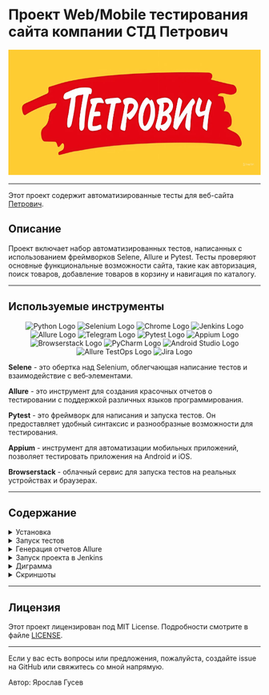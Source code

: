 # Проект Web/Mobile тестирования сайта компании СТД Петрович

   <p align="center">
      <img src="https://github.com/yarskii/petrovich/blob/main/resources/screenshots/logo_petrovich.jpeg" alt="Логотип компании Петрович" width="730" height="250"/>
   </p>

---

Этот проект содержит автоматизированные тесты для веб-сайта [Петрович](https://petrovich.ru/).

## Описание

Проект включает набор автоматизированных тестов, написанных с использованием фреймворков Selene, Allure и Pytest. Тесты
проверяют основные функциональные возможности сайта, такие как авторизация, поиск товаров, добавление товаров в корзину
и навигация по каталогу.

---

## Используемые инструменты

<p align="center">
  <img src="https://img.shields.io/badge/python-3670A0?style=for-the-badge&logo=python&logoColor=ffdd54" alt="Python Logo" height="20" width="" />
  <img src="https://img.shields.io/badge/selenium-43B02A?style=for-the-badge&logo=selenium&logoColor=white" alt="Selenium Logo" height="20" width="" />
  <img src="https://img.shields.io/badge/Google_Chrome-4285F4?style=for-the-badge&logo=Google-Chrome&logoColor=white" alt="Chrome Logo" height="20" width="" />
  <img src="https://img.shields.io/badge/jenkins-D24939?style=for-the-badge&logo=jenkins&logoColor=white" alt="Jenkins Logo" height="20" width="" />
  <img src="https://img.shields.io/badge/allure-F7C03F?style=for-the-badge&logo=allure&logoColor=black" alt="Allure Logo" height="20" width="" />
  <img src="https://img.shields.io/badge/Telegram-2CA5E0?style=for-the-badge&logo=telegram&logoColor=white" alt="Telegram Logo" height="20" width="" />
  <img src="https://img.shields.io/badge/pytest-0A9EDC?style=for-the-badge&logo=pytest&logoColor=white" alt="Pytest Logo" height="20" width="" />
  <img src="https://img.shields.io/badge/appium-1886DD?style=for-the-badge&logo=appium&logoColor=white" alt="Appium Logo" height="20" width="" />
  <img src="https://img.shields.io/badge/browserstack-5879F7?style=for-the-badge&logo=browserstack&logoColor=white" alt="Browserstack Logo" height="20" width="" />
  <img src="https://img.shields.io/badge/pycharm-143?style=for-the-badge&logo=pycharm&logoColor=black&color=black&labelColor=green" alt="PyCharm Logo" height="20" width="" />
  <img src="https://img.shields.io/badge/android%20studio-3DDC84?style=for-the-badge&logo=android-studio&logoColor=white" alt="Android Studio Logo" height="20" width="" />
  <img src="https://img.shields.io/badge/allure%20testops-F7C03F?style=for-the-badge&logo=allure&logoColor=black" alt="Allure TestOps Logo" height="20" width="" />
  <img src="https://img.shields.io/badge/jira-0052CC?style=for-the-badge&logo=jira&logoColor=white" alt="Jira Logo" height="20" width="" />
</p>

**Selene** - это обертка над Selenium, облегчающая написание тестов и взаимодействие с веб‑элементами.

**Allure** - это инструмент для создания красочных отчетов о тестировании с поддержкой различных языков
программирования.

**Pytest** - это фреймворк для написания и запуска тестов. Он предоставляет удобный синтаксис и разнообразные
возможности для тестирования.

**Appium** - инструмент для автоматизации мобильных приложений, позволяет тестировать приложения на Android и iOS.

**Browserstack** - облачный сервис для запуска тестов на реальных устройствах и браузерах.

---

## Содержание

<details>
<summary>Установка</summary>

### Клонирование репозитория

Для начала работы, клонируйте репозиторий и перейдите в директорию проекта:

   ```sh
    git clone https://github.com/yarskii/petrovich.git
    cd cft_tests
   ```

### Создание виртуального окружения (опционально)

   ```sh
    python -m venv venv
    source venv/bin/activate  # Для Linux/macOS
    .\venv\Scripts\activate   # Для Windows
   ```

### Установка зависимостей

Создайте файл `requirements.txt`, содержащий список всех зависимостей проекта:

   ```sh
    pip freeze > requirements.txt
   ```

Затем установите зависимости:

   ```sh
    pip install -r requirements.txt
   ```

Если у вас уже есть файл `requirements.txt`, просто выполните команду:

   ```sh
    pip install -r requirements.txt
   ```

</details>

<details>
<summary>Запуск тестов</summary>

### Локальный запуск

Чтобы запустить все тесты, выполните команду:

   ```sh
    pytest
   ```

Для запуска конкретного теста, используйте следующую команду:

   ```sh
    pytest tests/ui/authentication/test_successful_login_ui.py
   ```

### Параметры запуска

Вы можете использовать различные параметры для управления поведением тестов:

- `-s`: Выводить все выводы в консоль.
- `-v`: Детализированное логирование.
- `--alluredir=allure-results`: Сохранять результаты тестов для генерации отчетов Allure.

Пример команды:

   ```sh
    pytest --alluredir=allure-results
   ```

</details>


<details>
<summary>Генерация отчетов Allure</summary>

### Установка Allure Commandline

Следуйте инструкциям на официальном сайте [Allure](https://docs.qameta.io/allure/#_installing_a_commandline) для
установки Allure Commandline.

### Генерация отчета

После выполнения тестов с параметром `--alluredir`, вы можете сгенерировать отчет следующей командой:

   ```sh
    allure serve allure-results
   ```

</details>

<details>
<summary>Запуск проекта в Jenkins</summary>

1. Откройте [проект](https://jenkins.autotests.cloud/job/petrovich/)
2. Выберите `Build with parameters`
3. Измените параметры, если требуется:
    - Укажите комментарий
    - Выберите вариант теста
    - Выберите версию браузера
    - Выберите мобильное окружение (для мобильных тестов)
4. Нажмите `Build`
5. После сборки, результат работы можно увидеть в `Allure Report`

> **Доступные параметры**:
> - Варианты тестов: `tests`, `tests/api`, `tests/mobile`, `tests/ui`...
> - Версия браузера: `99`, `100`, `113`, `114`, `120`, `121`, `122`, `123`, `124`, `125`, `126`
---
</details>

<details>
<summary>Диграмма</summary>

### Последовательность действий при запуске тестов

```mermaid
sequenceDiagram
    participant Developer as Разработчик
    participant LocalEnv as Локальная Среда
    participant Jenkins as Jenkins
    participant Allure as Отчеты Allure

    Developer->>LocalEnv: Клонирование Репозитория
    LocalEnv->>Developer: Установка Зависимостей
    Developer->>LocalEnv: Активация Виртуального Окружения
    LocalEnv->>Jenkins: Пуш Кода
    Jenkins->>Jenkins: Сборка с Параметрами
    Jenkins->>Jenkins: Запуск Тестов
    Jenkins->>Allure: Генерация Отчета
    Allure-->>Developer: Просмотр Отчета
```

</details>

<details>
<summary>Скриншоты</summary>

### Cтраница тестов Jenkins

   <p align="center">
      <img src="https://github.com/yarskii/petrovich/blob/main/resources/screenshots/jenkins_home.png" alt="Cтраница тестов Jenkins" width="630" height="320"/>
   </p>

### Общий отчёт Allure

   <p align="center">
      <img src="https://github.com/yarskii/petrovich/blob/main/resources/screenshots/allure_results.png" alt="Общий отчёт Allure" width="630" height="320"/>
   </p>

### Детальный отчёт о пройденном тесте

   <p align="center">
      <img src="https://github.com/yarskii/petrovich/blob/main/resources/screenshots/allure_reports.png" alt="Детальный отчёт о пройденном тесте" width="630" height="320"/>
   </p>

### Видео-отчет о прохождении теста UI

   <p align="center">
      <img src="https://github.com/yarskii/petrovich/blob/main/resources/screenshots/video_test_example.gif" alt="Видео-отчет о прохождении теста" width="630" height="320"/>
   </p>

### Видео-отчет о прохождении мобильного теста

   <p align="center">
      <img src="https://github.com/yarskii/petrovich/blob/main/resources/screenshots/with_login.gif" alt="Видео-отчет о прохождении теста" width="630" height="630"/>
   </p>

### Отчет в Telegram

   <p align="center">
      <img src="https://github.com/yarskii/petrovich/blob/main/resources/screenshots/telegram_report.png" alt="Отчет в Telegram"/>
   </p>
</details>

---

## Лицензия

Этот проект лицензирован под MIT License. Подробности смотрите в файле [LICENSE](LICENSE).

---

Если у вас есть вопросы или предложения, пожалуйста, создайте issue на GitHub или свяжитесь со мной напрямую.

Автор: Ярослав Гусев
